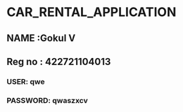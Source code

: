 # CAR_RENTAL_APPLICATION
## NAME :Gokul V
## Reg no : 422721104013
### USER: qwe
### PASSWORD: qwaszxcv
